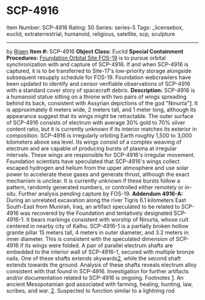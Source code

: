 # SCP-4916
Item Number: SCP-4916
Rating: 50
Series: series-5
Tags: _licensebox, euclid, extraterrestrial, humanoid, religious, satellite, scp, sculpture

---

by [Rigen](/rigen-writes)
**Item #:** SCP-4916
**Object Class:** Euclid
**Special Containment Procedures:** [Foundation Orbital Site FOS-19](http://www.scp-wiki.net/low-earth-orbit-divinity) is to pursue orbital synchronization with and capture of SCP-4916. If and when SCP-4916 is captured, it is to be transferred to Site-17's low-priority storage alongside subsequent resupply schedule for FOS-19.
Foundation webcrawlers have been updated to identify and censor verifiable observations of SCP-4916 with a standard cover story of spacecraft debris.
**Description:** SCP-4916 is a humanoid statue sitting on a throne with two pairs of wings spreading behind its back, consistent with Assyrian depictions of the god "Ninurta"[1](javascript:;). It is approximately 6 meters wide, 2 meters tall, and 1 meter long, although its appearance suggest that its wings might be retractable. The outer surface of SCP-4916 consists of electrum with average 30% gold to 70% silver content ratio, but it is currently unknown if its interior matches its exterior in composition.
SCP-4916 is irregularly orbiting Earth roughly 1,500 to 3,000 kilometers above sea level. Its wings consist of a complex weaving of electrum and are capable of producing bursts of plasma at irregular intervals. These wings are responsible for SCP-4916's irregular movement. Foundation scientists have speculated that SCP-4916's wings collect escaped hydrogen and helium from the upper atmosphere and use solar power to accelerate these gases and generate thrust, although the exact mechanism is unclear. It is currently unknown if these bursts follow a pattern, randomly generated numbers, or controlled either remotely or _in-situ_.
Further analysis pending capture by FOS-19.
**Addendum 4916-A:** During an unrelated excavation along the river Tigris 6.1 kilometers East South-East from Munirah, Iraq, an artifact speculated to be related to SCP-4916 was recovered by the Foundation and tentatively designated SCP-4916-1. It bears markings consistent with worship of Ninurta, whose cult centered in nearby city of Kalhu.
SCP-4916-1 is a partially broken hollow granite pillar 15 meters tall, 4 meters in outer diameter, and 3.2 meters in inner diameter. This is consistent with the speculated dimension of SCP-4916 if its wings were folded. A pair of parallel electrum shafts are embedded to the interior wall of SCP-4916-1, secured with multiple bronze nails. One of these shafts extends skywards[2](javascript:;), while the second shaft extends towards the ground. Analysis of these shafts reveals electrum alloy consistent with that found in SCP-4916.
Investigation for further artifacts and/or documentation related to SCP-4916 is ongoing.
Footnotes
[1](javascript:;). An ancient Mesopotamian god associated with farming, healing, hunting, law, scribes, and war.
[2](javascript:;). Suspected to function similar to a lightning rod